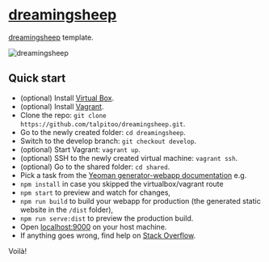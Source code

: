 # [dreamingsheep](http://dreamingsheep.net/)

[dreamingsheep](http://dreamingsheep.net/) template.

![dreamingsheep](http://dreamingsheep.net/images/cover1200x630.jpg "dreamingsheep")


## Quick start

* (optional) Install [Virtual Box](https://www.virtualbox.org/).
* (optional) Install [Vagrant](https://www.vagrantup.com/).
* Clone the repo: `git clone https://github.com/talpitoo/dreamingsheep.git`.
* Go to the newly created folder: `cd dreamingsheep`.
* Switch to the develop branch: `git checkout develop`.
* (optional) Start Vagrant: `vagrant up`.
* (optional) SSH to the newly created virtual machine: `vagrant ssh`.
* (optional) Go to the shared folder: `cd shared`.
* Pick a task from the [Yeoman generator-webapp documentation](https://github.com/yeoman/generator-webapp) e.g.
* `npm install` in case you skipped the virtualbox/vagrant route
* `npm start` to preview and watch for changes,
* `npm run build` to build your webapp for production (the generated static website in the `/dist` folder),
* `npm run serve:dist` to preview the production build.
* Open [localhost:9000](http://localhost:9000) on your host machine.
* If anything goes wrong, find help on [Stack Overflow](http://stackoverflow.com/).

Voilà!
